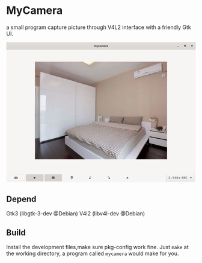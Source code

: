 # MyCamera
  a small program capture picture through V4L2 interface with a friendly Gtk UI.

![](https://github.com/macos2/MyCamera/blob/master/mycamera.png)

Depend
-------
  Gtk3 (libgtk-3-dev @Debian) 
  V4l2 (libv4l-dev @Debian)

Build
-------
  Install the development files,make sure pkg-config work fine.
  Just `make` at the working directory, a program called `mycamera` would make for you.
